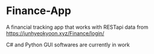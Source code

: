 # Finance-App
A financial tracking app that works with RESTapi data from https://junhyeokyoon.xyz/Finance/login/

C# and Python GUI softwares are currently in work
